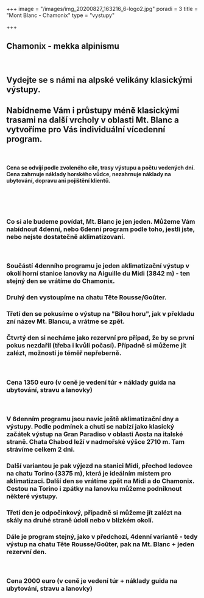 +++
image = "/images/img_20200827_163216_6-logo2.jpg"
poradi = 3
title = "Mont Blanc - Chamonix"
type = "vystupy"

+++
## **Chamonix - mekka alpinismu**

&nbsp;

## **Vydejte se s námi na alpské velikány klasickými výstupy.**

## **Nabídneme Vám i průstupy méně klasickými trasami na další vrcholy v oblasti Mt. Blanc a vytvoříme pro Vás individuální vícedenní program.**

&nbsp;

#### **Cena se odvíjí podle zvoleného cíle, trasy výstupu a počtu vedených dní. Cena zahrnuje náklady horského vůdce, nezahrnuje náklady na ubytování, dopravu ani pojištění klientů.**

&nbsp;
&nbsp;

&nbsp;

### **Co si ale budeme povídat, Mt. Blanc je jen jeden. Můžeme Vám nabídnout 4denní, nebo 6denní program podle toho, jestli jste, nebo nejste dostatečně aklimatizovaní.**

&nbsp;

### **Součástí 4denního programu je jeden aklimatizační výstup v okolí horní stanice lanovky na Aiguille du Midi (3842 m) - ten stejný den se vrátíme do Chamonix.** 

### **Druhý den vystoupíme na chatu Tête Rousse/Goûter.**

### **Třetí den se pokusíme o výstup na "Bílou horu", jak v překladu zní název Mt. Blancu, a vrátme se zpět.** 

### **Čtvrtý den si necháme jako rezervní pro případ, že by se první pokus nezdařil (třeba i kvůli počasí). Případně si můžeme jít zalézt, možností je téměř nepřeberně.**

&nbsp;

### **Cena 1350 euro** (v ceně je vedení túr + náklady guida na ubytování, stravu a lanovky)

&nbsp;

### **V 6denním programu jsou navíc ještě aklimatizační dny a výstupy. Podle podmínek a chuti se nabízí jako klasický začátek výstup na Gran Paradiso v oblasti Aosta na italské straně. Chata Chabod leží v nadmořské výšce 2710 m. Tam strávíme celkem 2 dni.**

### **Další variantou je pak výjezd na stanici Midi, přechod ledovce na chatu Torino (3375 m), která je ideálním místem pro aklimatizaci. Další den se vrátíme zpět na Midi a do Chamonix. Cestou na Torino  i zpátky na lanovku můžeme podniknout některé výstupy.**

### **Třetí den je odpočinkový, případně si můžeme jít zalézt na skály na druhé straně údolí nebo v blízkém okolí.**

### **Dále je program stejný, jako v předchozí, 4denní variantě - tedy výstup na chatu Tête Rousse/Goûter, pak na Mt. Blanc + jeden rezervní den.**

&nbsp;

### **Cena 2000 euro** (v ceně je vedení túr + náklady guida na ubytování, stravu a lanovky)